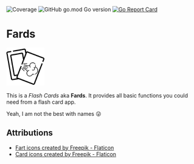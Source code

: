 ![Coverage](https://img.shields.io/badge/Coverage-66.4%25-yellow)
![GitHub go.mod Go version](https://img.shields.io/github/go-mod/go-version/apiotrowski312/fards)
[![Go Report Card](https://goreportcard.com/badge/github.com/apiotrowski312/fards)](https://goreportcard.com/report/github.com/apiotrowski312/fards)


# Fards

<picture>
  <source media="(prefers-color-scheme: dark)" srcset="assets/icon-white.png">
  <img alt="fards icon" src="assets/icon.png" width="100">
</picture>

This is a *Flash Cards* aka **Fards**. It provides all basic functions you could need from a flash card app. 

Yeah, I am not the best with names :stuck_out_tongue_winking_eye:

## Attributions

- [Fart icons created by Freepik - Flaticon](https://www.flaticon.com/free-icons/fart)
- [Card icons created by Freepik - Flaticon](https://www.flaticon.com/free-icons/card)